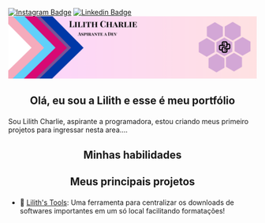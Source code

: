 [![Instagram Badge](https://img.shields.io/badge/Instagram-E4405F?style=flat-square&logo=instagram&logoColor=white&link=https://www.instagram.com/exuliano)](https://www.instagram.com/exuliano)
[![Linkedin Badge](https://img.shields.io/badge/-LinkedIn-blue?style=flat-square&logo=Linkedin&logoColor=white&link=https://www.linkedin.com/in/lilith-charlie-lima-095a8437b)](https://www.linkedin.com/in/lilith-charlie-lima-095a8437b)
[![banner](https://github.com/LilithCharlie/LilithCharlie/blob/main/Lilith%20banner.png?raw=true)](https://www.linkedin.com/in/lilith-charlie-lima-095a8437b)
## <p align="center">Olá, eu sou a Lilith e esse é meu portfólio</p>
Sou Lilith Charlie, aspirante a programadora, estou criando meus primeiro projetos para ingressar nesta area....

## <p align="center">Minhas habilidades</p>


## <p align="center">Meus principais projetos</p>
- 🔧 [Lilith's Tools](https://github.com/LilithCharlie/Lilith-s-Tools): Uma ferramenta para centralizar os downloads de softwares importantes em um só local facilitando formatações!

<!--
**LilithCharlie/LilithCharlie** is a ✨ _special_ ✨ repository because its `README.md` (this file) appears on your GitHub profile.

Here are some ideas to get you started:

- 🔭 I’m currently working on ...
- 🌱 I’m currently learning ...
- 👯 I’m looking to collaborate on ...
- 🤔 I’m looking for help with ...
- 💬 Ask me about ...
- 📫 How to reach me: ...
- 😄 Pronouns: ...
- ⚡ Fun fact: ...
-->
